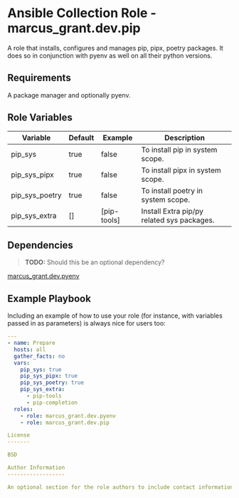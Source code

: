 # Ansible Collection Role - marcus_grant.dev.pip

A role that installs, configures and manages pip, pipx, poetry packages.
It does so in conjunction with pyenv as well on all their python versions.

## Requirements

A package manager and optionally pyenv.

## Role Variables

| Variable       | Default | Example     | Description                                |
| -------------- | ------- | ----------- | ------------------------------------------ |
| pip_sys        | true    | false       | To install pip in system scope.            |
| pip_sys_pipx   | true    | false       | To install pipx in system scope.           |
| pip_sys_poetry | true    | false       | To install poetry in system scope.         |
| pip_sys_extra  | []      | [pip-tools] | Install Extra pip/py related sys packages. |

## Dependencies

>**TODO:** Should this be an optional dependency?

[marcus_grant.dev.pyenv](../pyenv/)

## Example Playbook

Including an example of how to use your role (for instance, with variables passed in as parameters) is always nice for users too:

```yaml
---
- name: Prepare
  hosts: all
  gather_facts: no
  vars:
    pip_sys: true
    pip_sys_pipx: true
    pip_sys_poetry: true
    pip_sys_extra:
      - pip-tools
      - pip-completion
  roles:
    - role: marcus_grant.dev.pyenv
    - role: marcus_grant.dev.pip

License
-------

BSD

Author Information
------------------

An optional section for the role authors to include contact information, or a website (HTML is not allowed).
